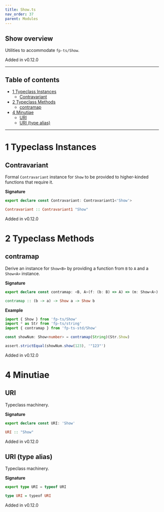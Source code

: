```yaml
---
title: Show.ts
nav_order: 37
parent: Modules
---
```


## Show overview

Utilities to accommodate `fp-ts/Show`.

Added in v0.12.0

---

<h2 class="text-delta">Table of contents</h2>

- [1 Typeclass Instances](#1-typeclass-instances)
  - [Contravariant](#contravariant)
- [2 Typeclass Methods](#2-typeclass-methods)
  - [contramap](#contramap)
- [4 Minutiae](#4-minutiae)
  - [URI](#uri)
  - [URI (type alias)](#uri-type-alias)

---

# 1 Typeclass Instances

## Contravariant

Formal `Contravariant` instance for `Show` to be provided to higher-kinded
functions that require it.

**Signature**

```ts
export declare const Contravariant: Contravariant1<'Show'>
```

```hs
Contravariant :: Contravariant1 "Show"
```

Added in v0.12.0

# 2 Typeclass Methods

## contramap

Derive an instance for `Show<B>` by providing a function from `B` to `A` and
a `Show<A>` instance.

**Signature**

```ts
export declare const contramap: <B, A>(f: (b: B) => A) => (m: Show<A>) => Show<B>
```

```hs
contramap :: (b -> a) -> Show a -> Show b
```

**Example**

```ts
import { Show } from 'fp-ts/Show'
import * as Str from 'fp-ts/string'
import { contramap } from 'fp-ts-std/Show'

const showNum: Show<number> = contramap(String)(Str.Show)

assert.strictEqual(showNum.show(123), '"123"')
```

Added in v0.12.0

# 4 Minutiae

## URI

Typeclass machinery.

**Signature**

```ts
export declare const URI: 'Show'
```

```hs
URI :: "Show"
```

Added in v0.12.0

## URI (type alias)

Typeclass machinery.

**Signature**

```ts
export type URI = typeof URI
```

```hs
type URI = typeof URI
```

Added in v0.12.0
